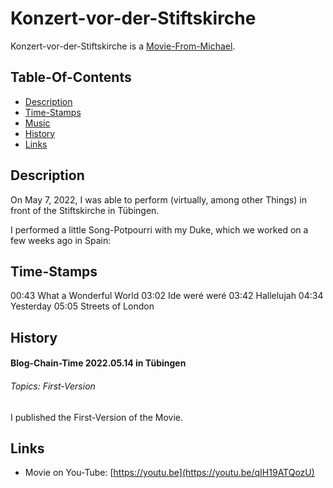 # Konzert-vor-der-Stiftskirche

Konzert-vor-der-Stiftskirche is a [Movie-From-Michael](1111.md).

## Table-Of-Contents

- [Description](#1000)
- [Time-Stamps](#2000)
- [Music](#3000)
- [History](#4000)
- [Links](#5000)

## Description <a id="1000"/>

On May 7, 2022, I was able to perform (virtually, among other Things) in front of the Stiftskirche in Tübingen.

I performed a little Song-Potpourri with my Duke, which we worked on a few weeks ago in Spain:

## Time-Stamps <a id="2000"/>

00:43 What a Wonderful World
03:02 Ide weré weré
03:42 Hallelujah
04:34 Yesterday
05:05 Streets of London

## History <a id="4000"/>

#### Blog-Chain-Time 2022.05.14 in Tübingen <a id="4003"/>
###### Topics: First-Version

I published the First-Version of the Movie.

## Links <a id="5000"/>

- Movie on You-Tube: [https://youtu.be](https://youtu.be/qIH19ATQozU)

